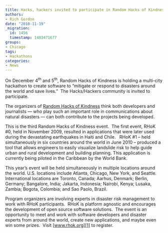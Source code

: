 ```yaml
---
title: Hacks, hackers invited to participate in Random Hacks of Kindness, Dec. 4-5
authors:
- Rich Gordon
date: "2010-11-19"
_migration:
  id: 1456
  timestamp: 1483471677
groups:
- Chicago
tags:
- Hackathons
categories:
- News
---
```


On December 4<sup>th</sup> and 5<sup>th</sup>, Random Hacks of Kindness is holding a multi-city hackathon to create software to &#8220;mitigate or respond to disasters around the world and save lives.&#8221;  The Hacks/Hackers community is invited to participate.

The organizers of [Random Hacks of Kindness][1] think both developers and journalists &#8212; who play such an important role in communications about natural disasters &#8212; can both contribute to the projects being developed.

This is the third Random Hacks of Kindness event.  The first event, RHoK #0, held in November 2009, resulted in applications that were later used during the devastating earthquakes in Haiti and Chile.   RHoK #1 &#8211; held simultaneously in six countries around the world in June 2010 &#8211; produced a tool that allows engineers to easily visualize landslide risk to help guide urban and rural development and building planning. This application is currently being piloted in the Caribbean by the World Bank.

This year&#8217;s event will be held simultaneously in multiple locations around the world. U.S. locations include Atlanta, Chicago, New York, and Seattle. International locations are Toronto, Canada; Aarhus, Denmark; Berlin, Germany; Bangalore, India; Jakarta, Indonesia; Nairobi, Kenya; Lusaka, Zambia; Bogota, Colombia; and Sao Paolo, Brazil.

Program organizers are involving experts in disaster risk management to work with RHoK participants.  RHoK is platform agnostic and encourages the development of open source software solutions.  The event is an opportunity to meet and work with software developers and disaster experts from around the world, create new applications, and maybe even win some prizes.  Visit [www.rhok.org][1] to register.

 [1]: http://www.rhok.org/